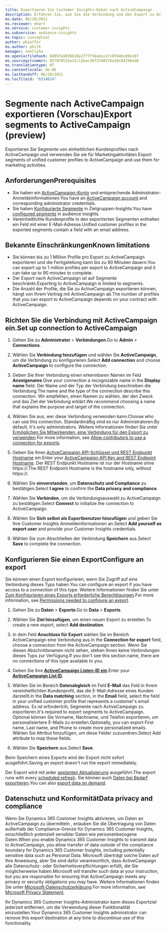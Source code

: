 ```yaml
---
title: Exportieren Sie Customer Insights-Daten nach ActiveCampaign
description: Erfahren Sie, wie Sie die Verbindung und den Export zu ActiveCampaign konfigurieren.
ms.date: 06/29/2021
ms.reviewer: mhart
ms.service: customer-insights
ms.subservice: audience-insights
ms.topic: conceptual
author: pkieffer
ms.author: philk
manager: shellyha
ms.openlocfilehash: 6d85fa9836618e27f7f3da6ce17c07b4bc89e187
ms.sourcegitcommit: 057079532e31c12bac36f374857ba3dc847d6ad0
ms.translationtype: HT
ms.contentlocale: de-DE
ms.lasthandoff: 06/29/2021
ms.locfileid: "6314614"
---
```

# <a name="export-segments-to-activecampaign-preview"></a><span data-ttu-id="b5741-103">Segmente nach ActiveCampaign exportieren (Vorschau)</span><span class="sxs-lookup"><span data-stu-id="b5741-103">Export segments to ActiveCampaign (preview)</span></span>

<span data-ttu-id="b5741-104">Exportieren Sie Segmente von einheitlichen Kundenprofilen nach ActiveCampaign und verwenden Sie sie für Marketingaktivitäten.</span><span class="sxs-lookup"><span data-stu-id="b5741-104">Export segments of unified customer profiles to ActiveCampaign and use them for marketing activities.</span></span>

## <a name="prerequisites"></a><span data-ttu-id="b5741-105">Anforderungen</span><span class="sxs-lookup"><span data-stu-id="b5741-105">Prerequisites</span></span>

-   <span data-ttu-id="b5741-106">Sie haben ein [ActiveCampaign-Konto](https://www.activecampaign.com/) und entsprechende Administrator-Anmeldeinformationen.</span><span class="sxs-lookup"><span data-stu-id="b5741-106">You have an [ActiveCampaign account](https://www.activecampaign.com/) and corresponding administrator credentials.</span></span>
-   <span data-ttu-id="b5741-107">Sie haben [Konfigurierte Segmente](segments.md) in Zielgruppen-Insights.</span><span class="sxs-lookup"><span data-stu-id="b5741-107">You have [configured segments](segments.md) in audience insights.</span></span>
-   <span data-ttu-id="b5741-108">Vereinheitlichte Kundenprofile in den exportierten Segmenten enthalten ein Feld mit einer E-Mail-Adresse.</span><span class="sxs-lookup"><span data-stu-id="b5741-108">Unified customer profiles in the exported segments contain a field with an email address.</span></span>

## <a name="known-limitations"></a><span data-ttu-id="b5741-109">Bekannte Einschränkungen</span><span class="sxs-lookup"><span data-stu-id="b5741-109">Known limitations</span></span>

- <span data-ttu-id="b5741-110">Sie können bis zu 1 Million Profile pro Export zu ActiveCampaign exportieren und die Fertigstellung kann bis zu 90 Minuten dauern.</span><span class="sxs-lookup"><span data-stu-id="b5741-110">You can export up to 1 million profiles per export to ActiveCampaign and it can take up to 90 minutes to complete.</span></span>
- <span data-ttu-id="b5741-111">Der Export nach ActiveCampaign ist auf Segmente beschränkt.</span><span class="sxs-lookup"><span data-stu-id="b5741-111">Exporting to ActiveCampaign is limited to segments.</span></span>
- <span data-ttu-id="b5741-112">Die Anzahl der Profile, die Sie zu ActiveCampaign exportieren können, hängt von Ihrem Vertrag mit ActiveCampaign ab.</span><span class="sxs-lookup"><span data-stu-id="b5741-112">The number of profiles that you can export to ActiveCampaign depends on your contract with ActiveCampaign.</span></span>

## <a name="set-up-connection-to-activecampaign"></a><span data-ttu-id="b5741-113">Richten Sie die Verbindung mit ActiveCampaign ein.</span><span class="sxs-lookup"><span data-stu-id="b5741-113">Set up connection to ActiveCampaign</span></span>

1. <span data-ttu-id="b5741-114">Gehen Sie zu **Administrator** > **Verbindungen**.</span><span class="sxs-lookup"><span data-stu-id="b5741-114">Go to **Admin** > **Connections**.</span></span>

1. <span data-ttu-id="b5741-115">Wählen Sie **Verbindung hinzufügen** und wählen Sie **ActiveCampaign**, um die Verbindung zu konfigurieren.</span><span class="sxs-lookup"><span data-stu-id="b5741-115">Select **Add connection** and choose **ActiveCampaign** to configure the connection.</span></span>

1. <span data-ttu-id="b5741-116">Geben Sie Ihrer Verbindung einen erkennbaren Namen im Feld **Anzeigename**.</span><span class="sxs-lookup"><span data-stu-id="b5741-116">Give your connection a recognizable name in the **Display name** field.</span></span> <span data-ttu-id="b5741-117">Der Name und der Typ der Verbindung beschreiben die Verbindung.</span><span class="sxs-lookup"><span data-stu-id="b5741-117">The name and the type of the connection describe this connection.</span></span> <span data-ttu-id="b5741-118">Wir empfehlen, einen Namen zu wählen, der den Zweck und das Ziel der Verbindung erklärt.</span><span class="sxs-lookup"><span data-stu-id="b5741-118">We recommend choosing a name that explains the purpose and target of the connection.</span></span>

1. <span data-ttu-id="b5741-119">Wählen Sie aus, wer diese Verbindung verwenden kann.</span><span class="sxs-lookup"><span data-stu-id="b5741-119">Choose who can use this connection.</span></span> <span data-ttu-id="b5741-120">Standardmäßig sind es nur Administratoren.</span><span class="sxs-lookup"><span data-stu-id="b5741-120">By default, it's only administrators.</span></span> <span data-ttu-id="b5741-121">Weitere Informationen finden Sie unter [Ermöglichen Sie Mitwirkenden, eine Verbindung für den Export zu verwenden](connections.md#allow-contributors-to-use-a-connection-for-exports).</span><span class="sxs-lookup"><span data-stu-id="b5741-121">For more information, see [Allow contributors to use a connection for exports](connections.md#allow-contributors-to-use-a-connection-for-exports).</span></span>

1. <span data-ttu-id="b5741-122">Geben Sie Ihren [ActiveCampaign API-Schlüssel und REST Endpunkt Hostname](https://help.activecampaign.com/hc/articles/207317590-Getting-started-with-the-API#how-to-obtain-your-activecampaign-api-url-and-key) ein.</span><span class="sxs-lookup"><span data-stu-id="b5741-122">Enter your [ActiveCampaign API Key and REST Endpoint Hostname](https://help.activecampaign.com/hc/articles/207317590-Getting-started-with-the-API#how-to-obtain-your-activecampaign-api-url-and-key).</span></span> <span data-ttu-id="b5741-123">Der REST Endpunkt Hostname ist nur der Hostname ohne https://.</span><span class="sxs-lookup"><span data-stu-id="b5741-123">The REST Endpoint Hostname is the hostname only, without https://.</span></span> 

1. <span data-ttu-id="b5741-124">Wählen Sie **einverstanden**, um **Datenschutz und Compliance** zu bestätigen.</span><span class="sxs-lookup"><span data-stu-id="b5741-124">Select **I agree** to confirm the **Data privacy and compliance**.</span></span>

1. <span data-ttu-id="b5741-125">Wählen Sie **Verbinden**, um die Verbindungsauswahl zu ActiveCampaign zu bestätigen.</span><span class="sxs-lookup"><span data-stu-id="b5741-125">Select **Connect** to initialize the connection to ActiveCampaign.</span></span>

1. <span data-ttu-id="b5741-126">Wählen Sie **Sich selbst als Exportbenutzer hinzufügen** und geben Sie Ihre Customer Insights Anmeldeinformationen an.</span><span class="sxs-lookup"><span data-stu-id="b5741-126">Select **Add yourself as export user** and provide your Customer Insights credentials.</span></span>

1. <span data-ttu-id="b5741-127">Wählen Sie zum Abschließen der Verbindung **Speichern** aus.</span><span class="sxs-lookup"><span data-stu-id="b5741-127">Select **Save** to complete the connection.</span></span>

## <a name="configure-an-export"></a><span data-ttu-id="b5741-128">Konfigurieren Sie einen Export</span><span class="sxs-lookup"><span data-stu-id="b5741-128">Configure an export</span></span>

<span data-ttu-id="b5741-129">Sie können einen Export konfigurieren, wenn Sie Zugriff auf eine Verbindung dieses Typs haben.</span><span class="sxs-lookup"><span data-stu-id="b5741-129">You can configure an export if you have access to a connection of this type.</span></span> <span data-ttu-id="b5741-130">Weitere Informationen finden Sie unter [Zum Konfigurieren eines Exports erforderliche Berechtigungen](export-destinations.md#set-up-a-new-export).</span><span class="sxs-lookup"><span data-stu-id="b5741-130">For more information, see [Permissions needed to configure an export](export-destinations.md#set-up-a-new-export).</span></span>

1. <span data-ttu-id="b5741-131">Gehen Sie zu **Daten** > **Exporte**.</span><span class="sxs-lookup"><span data-stu-id="b5741-131">Go to **Data** > **Exports**.</span></span>

1. <span data-ttu-id="b5741-132">Wählen Sie **Ziel hinzufügen**, um einen neuen Export zu erstellen.</span><span class="sxs-lookup"><span data-stu-id="b5741-132">To create a new export, select **Add destination**.</span></span>

1. <span data-ttu-id="b5741-133">In dem Feld **Anschluss für Export** wählen Sie im Bereich ActiveCampaign eine Verbindung aus.</span><span class="sxs-lookup"><span data-stu-id="b5741-133">In the **Connection for export** field, choose a connection from the ActiveCampaign section.</span></span> <span data-ttu-id="b5741-134">Wenn Sie diesen Abschnittsnamen nicht sehen, stehen Ihnen keine Verbindungen dieses Typs zur Verfügung.</span><span class="sxs-lookup"><span data-stu-id="b5741-134">If you don't see this section name, there are no connections of this type available to you.</span></span>

1. <span data-ttu-id="b5741-135">Geben Sie Ihre [**ActiveCampaign Listen-ID ein**](https://help.activecampaign.com/hc/articles/360000030559-How-to-create-a-list-in-ActiveCampaign).</span><span class="sxs-lookup"><span data-stu-id="b5741-135">Enter your [**ActiveCampaign List ID**](https://help.activecampaign.com/hc/articles/360000030559-How-to-create-a-list-in-ActiveCampaign).</span></span>    

3. <span data-ttu-id="b5741-136">Wählen Sie im Bereich **Datenabgleich** im Feld **E-Mail** das Feld in Ihrem vereinheitlichten Kundenprofil, das die E-Mail-Adresse eines Kunden darstellt.</span><span class="sxs-lookup"><span data-stu-id="b5741-136">In the **Data matching** section, in the **Email** field, select the field in your unified customer profile that represents a customer's email address.</span></span> <span data-ttu-id="b5741-137">Es ist erforderlcih, Segmente nach ActiveCampaign zu exportieren.</span><span class="sxs-lookup"><span data-stu-id="b5741-137">It's required to export segments to ActiveCampaign.</span></span> <span data-ttu-id="b5741-138">Optional können Sie Vorname, Nachname, und Telefon exportieren, um personalisiertere E-Mails zu erstellen.</span><span class="sxs-lookup"><span data-stu-id="b5741-138">Optionally, you can export First name, Last name, and Phone to create more personalized emails.</span></span> <span data-ttu-id="b5741-139">Wählen Sie Attribut hinzufügen, um diese Felder zuzuordnen.</span><span class="sxs-lookup"><span data-stu-id="b5741-139">Select Add attribute to map these fields.</span></span>

1. <span data-ttu-id="b5741-140">Wählen Sie **Speichern** aus.</span><span class="sxs-lookup"><span data-stu-id="b5741-140">Select **Save**.</span></span>

<span data-ttu-id="b5741-141">Beim Speichern eines Exports wird der Export nicht sofort ausgeführt.</span><span class="sxs-lookup"><span data-stu-id="b5741-141">Saving an export doesn't run the export immediately.</span></span>

<span data-ttu-id="b5741-142">Der Export wird mit jeder [geplanten Aktualisierung](system.md#schedule-tab) ausgeführt.</span><span class="sxs-lookup"><span data-stu-id="b5741-142">The export runs with every [scheduled refresh](system.md#schedule-tab).</span></span> <span data-ttu-id="b5741-143">Sie können auch [Daten bei Bedarf exportieren](export-destinations.md#run-exports-on-demand).</span><span class="sxs-lookup"><span data-stu-id="b5741-143">You can also [export data on demand](export-destinations.md#run-exports-on-demand).</span></span> 


## <a name="data-privacy-and-compliance"></a><span data-ttu-id="b5741-144">Datenschutz und Konformität</span><span class="sxs-lookup"><span data-stu-id="b5741-144">Data privacy and compliance</span></span>

<span data-ttu-id="b5741-145">Wenn Sie Dynamics 365 Customer Insights aktivieren, um Daten an ActiveCampaign zu übermitteln , erlauben Sie die Übertragung von Daten außerhalb der Compliance-Grenze für Dynamics 365 Customer Insights, einschließlich potenziell sensibler Daten wie personenbezogene Daten.</span><span class="sxs-lookup"><span data-stu-id="b5741-145">When you enable Dynamics 365 Customer Insights to transmit data to ActiveCampaign, you allow transfer of data outside of the compliance boundary for Dynamics 365 Customer Insights, including potentially sensitive data such as Personal Data.</span></span> <span data-ttu-id="b5741-146">Microsoft überträgt solche Daten auf Ihre Anweisung, aber Sie sind dafür verantwortlich, dass ActiveCampaign alle Datenschutz- oder Sicherheitsverpflichtungen erfüllt, die Sie möglicherweise haben.</span><span class="sxs-lookup"><span data-stu-id="b5741-146">Microsoft will transfer such data at your instruction, but you are responsible for ensuring that ActiveCampaign meets any privacy or security obligations you may have.</span></span> <span data-ttu-id="b5741-147">Weitere Informationen finden Sie unter [Microsoft-Datenschutzerklärung](https://go.microsoft.com/fwlink/?linkid=396732).</span><span class="sxs-lookup"><span data-stu-id="b5741-147">For more information, see [Microsoft Privacy Statement](https://go.microsoft.com/fwlink/?linkid=396732).</span></span>

<span data-ttu-id="b5741-148">Ihr Dynamics 365 Customer Insights-Administrator kann dieses Exportziel jederzeit entfernen, um die Verwendung dieser Funktionalität einzustellen.</span><span class="sxs-lookup"><span data-stu-id="b5741-148">Your Dynamics 365 Customer Insights administrator can remove this export destination at any time to discontinue use of this functionality.</span></span>
